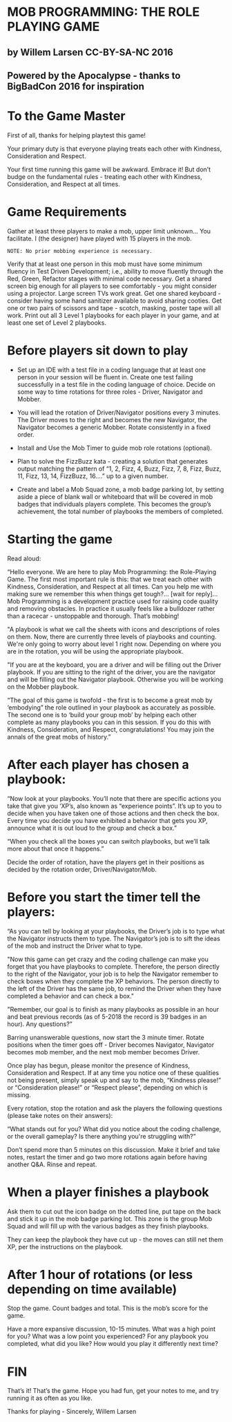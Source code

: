 # MOB PROGRAMMING: THE ROLE PLAYING GAME 
## by Willem Larsen CC-BY-SA-NC 2016 
## Powered by the Apocalypse - thanks to BigBadCon 2016 for inspiration

# To the Game Master

First of all, thanks for helping playtest this game! 

Your primary duty is that everyone playing treats each other with Kindness, Consideration and Respect.

Your first time running this game will be awkward. Embrace it! But don’t budge on the fundamental rules - treating each other with Kindness, Consideration, and Respect at all times.

# Game Requirements

Gather at least three players to make a mob, upper limit unknown... You facilitate. I (the designer) have played with 15 players in the mob.

    NOTE: No prior mobbing experience is necessary.
Verify that at least one person in this mob must have some minimum fluency in Test Driven Development; i.e., ability to move fluently through the Red, Green, Refactor stages with minimal code necessary.
Get a shared screen big enough for all players to see comfortably - you might consider using a projector. Large screen TVs work great.
Get one shared keyboard - consider having some hand sanitizer available to avoid sharing cooties.
Get one or two pairs of scissors and tape - scotch, masking, poster tape will all work.
Print out all 3 Level 1 playbooks for each player in your game, and at least one set of Level 2 playbooks.

# Before players sit down to play

* Set up an IDE with a test file in a coding language that at least one person in your session will be fluent in. 
Create one test failing successfully in a test file in the coding language of choice.
Decide on some way to time rotations for three roles - Driver, Navigator and Mobber.  

* You will lead the rotation of Driver/Navigator positions every 3 minutes. The Driver moves to the right and becomes the new Navigator, the Navigator becomes a generic Mobber. Rotate consistently in a fixed order. 

* Install and Use the Mob Timer to guide mob role rotations (optional).

* Plan to solve the FizzBuzz kata - creating a solution that generates output matching the pattern of “1, 2, Fizz, 4, Buzz, Fizz, 7, 8, Fizz, Buzz, 11, Fizz, 13, 14, FizzBuzz, 16....” up to a given number.

* Create and label a Mob Squad zone, a mob badge parking lot, by setting aside a piece of blank wall or whiteboard that will be covered in mob badges that individuals players complete. This becomes the group’s achievement, the total number of playbooks the members of completed.

# Starting the game

Read aloud: 

“Hello everyone. We are here to play Mob Programming: the Role-Playing Game. The first most important rule is this: that we treat each other with Kindness, Consideration, and Respect at all times. Can you help me with making sure we remember this when things get tough?... [wait for reply]... Mob Programming is a development practice used for raising code quality and removing obstacles. In practice it usually feels like a bulldozer rather than a racecar - unstoppable and thorough. That’s mobbing!

"A playbook is what we call the sheets with icons and descriptions of roles on them. Now, there are currently three levels of playbooks and counting. We're only going to worry about level 1 right now. Depending on where you are in the rotation, you will be using the appropriate playbook. 

"If you are at the keyboard, you are a driver and will be filling out the Driver playbook. If you are sitting to the right of the driver, you are the navigator and will be filling out the Navigator playbook. Otherwise you will be working on the Mobber playbook.

“The goal of this game is twofold - the first is to become a great mob by ‘embodying” the role outlined in your playbook as accurately as possible. The second one is to ‘build your group mob’ by helping each other complete as many playbooks you can in this session. If you do this with Kindness, Consideration, and Respect, congratulations! You may join the annals of the great mobs of history.”

# After each player has chosen a playbook: 

“Now look at your playbooks. You’ll note that there are specific actions you take that give you ‘XP’s, also known as “experience points”. It’s up to you to decide when you have taken one of those actions and then check the box. Every time you decide you have exhibited a behavior that gets you XP, announce what it is out loud to the group and check a box.”

“When you check all the boxes you can switch playbooks, but we’ll talk more about that once it happens.”

Decide the order of rotation, have the players get in their positions as decided by the rotation order, Driver/Navigator/Mob. 
# Before you start the timer tell the players:

“As you can tell by looking at your playbooks, the Driver’s job is to type what the Navigator instructs them to type. The Navigator’s job is to sift the ideas of the mob and instruct the Driver what to type.

"Now this game can get crazy and the coding challenge can make you forget that you have playbooks to complete. Therefore, the person directly to the right of the Navigator, your job is to help the Navigator remember to check boxes when they complete the XP behaviors. The person directly to the left of the Driver has the same job, to remind the Driver when they have completed a behavior and can check a box."

"Remember, our goal is to finish as many playbooks as possible in an hour and beat previous records (as of 5-2018 the record is 39 badges in an hour). Any questions?”

Barring unanswerable questions, now start the 3 minute timer. Rotate positions when the timer goes off - Driver becomes Navigator, Navigator becomes mob member, and the next mob member becomes Driver.

Once play has begun, please monitor the presence of Kindness, Consideration and Respect. If at any time you notice one of these qualities not being present, simply speak up and say to the mob, “Kindness please!” or “Consideration please!” or “Respect please”, depending on which is missing.

Every rotation, stop the rotation and ask the players the following questions  (please take notes on their answers):

“What stands out for you? What did you notice about the coding challenge, or the overall gameplay? Is there anything you're struggling with?”

Don’t spend more than 5 minutes on this discussion. Make it brief and take notes, restart the timer and go two more rotations again before having another Q&A. Rinse and repeat.

# When a player finishes a playbook

Ask them to cut out the icon badge on the dotted line, put tape on the back and stick it up in the mob badge parking lot. This zone is the group Mob Squad and will fill up with the various badges as they finish playbooks.

They can keep the playbook they have cut up - the moves can still net them XP, per the instructions on the playbook.

# After 1 hour of rotations (or less depending on time available)

Stop the game. Count badges and total. This is the mob’s score for the game.

Have a more expansive discussion, 10-15 minutes. What was a high point for you? What was a low point you experienced? For any playbook you completed, what did you like? How would you play it differently next time? 

# FIN

That’s it! That’s the game. Hope you had fun, get your notes to me, and try running it as often as you like.

Thanks for playing - Sincerely, Willem Larsen



 





